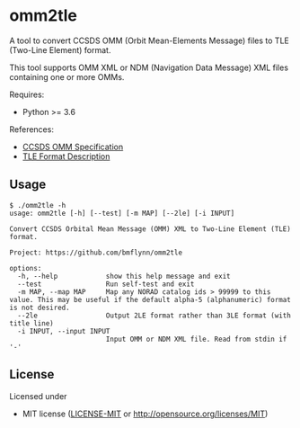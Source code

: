 # omm2tle

A tool to convert CCSDS OMM (Orbit Mean-Elements Message) files to TLE (Two-Line Element) format.

This tool supports OMM XML or NDM (Navigation Data Message) XML files containing one or more 
OMMs.

Requires:

  * Python >= 3.6

References:

  * [CCSDS OMM Specification](https://public.ccsds.org/Pubs/502x0b2c3.pdf)
  * [TLE Format Description](https://en.wikipedia.org/wiki/Two-line_element_set)

## Usage
```
$ ./omm2tle -h
usage: omm2tle [-h] [--test] [-m MAP] [--2le] [-i INPUT]

Convert CCSDS Orbital Mean Message (OMM) XML to Two-Line Element (TLE) format.

Project: https://github.com/bmflynn/omm2tle

options:
  -h, --help            show this help message and exit
  --test                Run self-test and exit
  -m MAP, --map MAP     Map any NORAD catalog ids > 99999 to this value. This may be useful if the default alpha-5 (alphanumeric) format is not desired.
  --2le                 Output 2LE format rather than 3LE format (with title line)
  -i INPUT, --input INPUT
                        Input OMM or NDM XML file. Read from stdin if '-'
```

## License 

Licensed under

 * MIT license ([LICENSE-MIT](LICENSE-MIT) or http://opensource.org/licenses/MIT)
